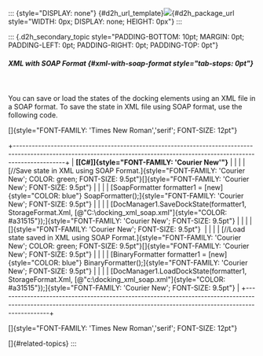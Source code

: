 ::: {style="DISPLAY: none"}
[](ms-xhelp:///?Id=d2h_url_template){#d2h_url_template}![](!package_url!){#d2h_package_url style="WIDTH: 0px; DISPLAY: none; HEIGHT: 0px"}
:::

::: {.d2h_secondary_topic style="PADDING-BOTTOM: 10pt; MARGIN: 0pt; PADDING-LEFT: 0pt; PADDING-RIGHT: 0pt; PADDING-TOP: 0pt"}
##### XML with SOAP Format {#xml-with-soap-format style="tab-stops: 0pt"}

 

You can save or load the states of the docking elements using an XML file in a SOAP format. To save the state in XML file using SOAP format, use the following code.

[]{style="FONT-FAMILY: 'Times New Roman','serif'; FONT-SIZE: 12pt"} 

+----------------------------------------------------------------------------------------------------------------------------------------------------------------------------+
| **[\[C#\]]{style="FONT-FAMILY: 'Courier New'"}**                                                                                                                           |
|                                                                                                                                                                            |
| [//Save state in XML using SOAP Format.]{style="FONT-FAMILY: 'Courier New'; COLOR: green; FONT-SIZE: 9.5pt"}[]{style="FONT-FAMILY: 'Courier New'; FONT-SIZE: 9.5pt"}       |
|                                                                                                                                                                            |
| [SoapFormatter formatter1 = [new]{style="COLOR: blue"} SoapFormatter();]{style="FONT-FAMILY: 'Courier New'; FONT-SIZE: 9.5pt"}                                             |
|                                                                                                                                                                            |
| [DocManager1.SaveDockState(formatter1, StorageFormat.Xml, [@\"C:\\docking_xml_soap.xml\"]{style="COLOR: #a31515"});]{style="FONT-FAMILY: 'Courier New'; FONT-SIZE: 9.5pt"} |
|                                                                                                                                                                            |
| []{style="FONT-FAMILY: 'Courier New'; FONT-SIZE: 9.5pt"}                                                                                                                   |
|                                                                                                                                                                            |
| [//Load state saved in XML using SOAP Format.]{style="FONT-FAMILY: 'Courier New'; COLOR: green; FONT-SIZE: 9.5pt"}[]{style="FONT-FAMILY: 'Courier New'; FONT-SIZE: 9.5pt"} |
|                                                                                                                                                                            |
| [BinaryFormatter formatter1 = [new]{style="COLOR: blue"} BinaryFormatter();]{style="FONT-FAMILY: 'Courier New'; FONT-SIZE: 9.5pt"}                                         |
|                                                                                                                                                                            |
| [DocManager1.LoadDockState(formatter1, StorageFormat.Xml, [@\"c:\\docking_xml_soap.xml\"]{style="COLOR: #a31515"});]{style="FONT-FAMILY: 'Courier New'; FONT-SIZE: 9.5pt"} |
+----------------------------------------------------------------------------------------------------------------------------------------------------------------------------+

[]{style="FONT-FAMILY: 'Times New Roman','serif'; FONT-SIZE: 12pt"} 

[]{#related-topics}
:::
